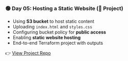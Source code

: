 
### 🟢 Day 05: Hosting a Static Website (🚀 Project)
- Using **S3 bucket** to host static content
- Uploading `index.html` and `styles.css`
- Configuring bucket policy for **public access**
- Enabling **static website hosting**
- End-to-end Terraform project with outputs

👉 [View Project Repo](https://github.com/abdulraheem381/terraform-aws-s3-static-website)
```


